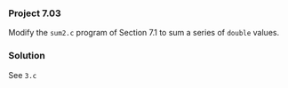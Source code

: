 ### Project 7.03
Modify the `sum2.c` program of Section 7.1 to sum a series of `double` values.

### Solution
See `3.c`
